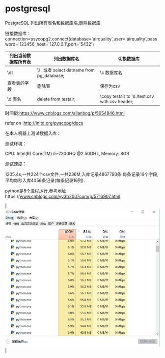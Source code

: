 # postgresql
PostgreSQL 列出所有表名和数据库名,删除数据库

链接数据库：connection=psycopg2.connect(database='airquality',user='airquality',password='123456',host='127.0.0.1',port='5432')

|列出当前数据库所有表| 列出数据库名| 切换数据库 | 
|-------|-----|----|
|\dt |\l   或者 select datname from pg_database;|\c 数据库名|
|查看表的字段|删除表|保存为csv|
|\d 表名|delete from testair;|\copy testair to 'd:/test.csv with csv header;|

时间戳:https://www.cnblogs.com/alianbog/p/5654846.html

refer on :http://initd.org/pyscopg/docs

在本人机器上测试数据入库：

测试环境：

CPU: Intel(R) Core(TM) i5-7300HQ @2.50GHz, Memory: 8GB

测试速度：

1205.4s,一共224个csv文件,一共236M,入库记录4867793条,每条记录16个字段,平均每秒入库4056条记录(每条记录16列).

python是8个进程运行,参考地址https://www.cnblogs.com/yy3b2007com/p/5716907.html

| ![](https://github.com/gc13141112/postgresql/raw/master/img/%E6%B5%8B%E8%AF%95%E8%BF%9B%E7%A8%8B.png) | 



